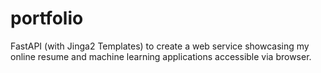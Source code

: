 # portfolio
FastAPI (with Jinga2 Templates) to create a web service showcasing my online resume and machine learning applications accessible via browser.
